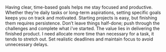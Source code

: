 Having clear, time-based goals helps me stay focused and productive. Whether they’re daily tasks or long-term aspirations, setting specific goals keeps you on track and motivated. Starting projects is easy, but finishing them requires persistence. Don’t leave things half-done; push through the challenges and complete what i've started. The value lies in delivering the finished product. I need allocate more time than necessary for a task, it tends to stretch out. Set realistic deadlines and maintain focus to avoid unnecessary delays.